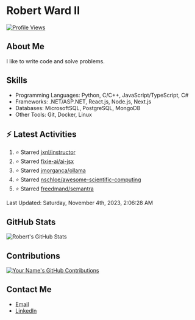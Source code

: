 
# Robert Ward II

[![Profile Views](https://komarev.com/ghpvc/?username=Robert-W-Ward)](https://github.com/Robert-W-Ward)

## About Me
I like to write code and solve problems.

## Skills
- Programming Languages: Python, C/C++, JavaScript/TypeScript, C#
- Frameworks: .NET/ASP.NET, React.js, Node.js, Next.js
- Databases: MicrosoftSQL, PostgreSQL, MongoDB
- Other Tools: Git, Docker, Linux

## :zap: Latest Activities
<!--RECENT_ACTIVITY:start-->
1. ⭐ Starred [jxnl/instructor](https://github.com/jxnl/instructor)
2. ⭐ Starred [fixie-ai/ai-jsx](https://github.com/fixie-ai/ai-jsx)
3. ⭐ Starred [jmorganca/ollama](https://github.com/jmorganca/ollama)
4. ⭐ Starred [nschloe/awesome-scientific-computing](https://github.com/nschloe/awesome-scientific-computing)
5. ⭐ Starred [freedmand/semantra](https://github.com/freedmand/semantra)
<!--RECENT_ACTIVITY:end-->

<!--RECENT_ACTIVITY:last_update-->
Last Updated: Saturday, November 4th, 2023, 2:06:28 AM
<!--RECENT_ACTIVITY:last_update_end-->

<!--END_SECTIN:activity-->
## GitHub Stats
![Robert's GitHub Stats](https://github-readme-stats.vercel.app/api?username=Robert-W-Ward&show_icons=true&theme=radical)

## Contributions
[![Your Name's GitHub Contributions](https://github-readme-streak-stats.herokuapp.com/?user=Robert-W-Ward&theme=radical)](https://github.com/your-username)

## Contact Me
- [Email](mailto:robertwesleyward2019@gmail.com)
- [LinkedIn](https://linkedin.com/in/https://www.linkedin.com/in/robert-ward-ii/)
